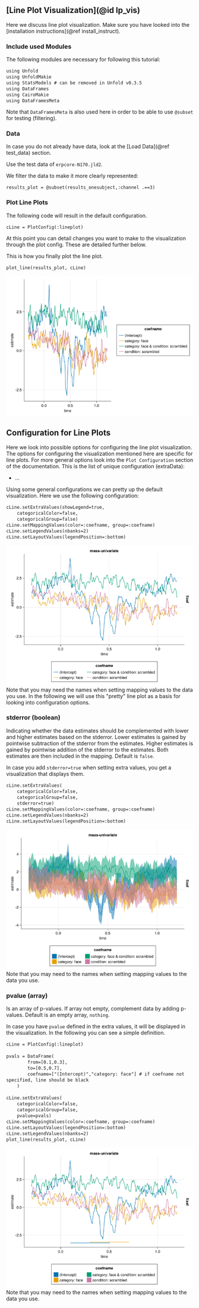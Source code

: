 ## [Line Plot Visualization](@id lp_vis)

Here we discuss line plot visualization. 
Make sure you have looked into the [installation instructions](@ref install_instruct).

### Include used Modules
The following modules are necessary for following this tutorial:
```
using Unfold
using UnfoldMakie
using StatsModels # can be removed in Unfold v0.3.5
using DataFrames
using CairoMakie
using DataFramesMeta
```
Note that `DataFramesMeta` is also used here in order to be able to use `@subset` for testing (filtering).

### Data
In case you do not already have data, look at the [Load Data](@ref test_data) section. 

Use the test data of `erpcore-N170.jld2`.

We filter the data to make it more clearly represented:
```
results_plot = @subset(results_onesubject,:channel .==3)
```

### Plot Line Plots

The following code will result in the default configuration. 
```
cLine = PlotConfig(:lineplot)
```
At this point you can detail changes you want to make to the visualization through the plot config. These are detailed further below. 

This is how you finally plot the line plot.
```
plot_line(results_plot, cLine)
```

![Default Line Plot](../images/line_plot_default.png)



## Configuration for Line Plots

Here we look into possible options for configuring the line plot visualization.
The options for configuring the visualization mentioned here are specific for line plots.
For more general options look into the `Plot Configuration` section of the documentation.
This is the list of unique configuration (extraData):
- ...

Using some general configurations we can pretty up the default visualization. Here we use the following configuration:
```
cLine.setExtraValues(showLegend=true,
    categoricalColor=false,
    categoricalGroup=false)
cLine.setMappingValues(color=:coefname, group=:coefname)
cLine.setLegendValues(nbanks=2)
cLine.setLayoutValues(legendPosition=:bottom)
```

![Pretty Line Plot](../images/line_plot_pretty.png)
Note that you may need the names when setting mapping values to the data you use.
In the following we will use this "pretty" line plot as a basis for looking into configuration options.

### stderror (boolean)
Indicating whether the data estimates should be complemented 
with lower and higher estimates based on the stderror. 
Lower estimates is gained by pointwise subtraction of the stderror from the estimates. 
Higher estimates is gained by pointwise addition of the stderror to the estimates. 
Both estimates are then included in the mapping. 
Default is `false`.

In case you add `stderror=true` when setting extra values, you get a visualization that displays them.
```
cLine.setExtraValues(
    categoricalColor=false,
    categoricalGroup=false,
    stderror=true)
cLine.setMappingValues(color=:coefname, group=:coefname)
cLine.setLegendValues(nbanks=2)
cLine.setLayoutValues(legendPosition=:bottom)
```

![Pretty Line Plot](../images/line_plot_std.png)
Note that you may need to the names when setting mapping values to the data you use.

### pvalue (array)
Is an array of p-values. If array not empty, complement data by adding p-values.
Default is an empty array, `nothing`.

In case you have `pvalue` defined in the extra values, it will be displayed in the visualization.
In the following you can see a simple definition.
```
cLine = PlotConfig(:lineplot)

pvals = DataFrame(
		from=[0.1,0.3],
		to=[0.5,0.7],
		coefname=["(Intercept)","category: face"] # if coefname not specified, line should be black
	)

cLine.setExtraValues(
    categoricalColor=false,
    categoricalGroup=false,
    pvalue=pvals)
cLine.setMappingValues(color=:coefname, group=:coefname)
cLine.setLayoutValues(legendPosition=:bottom)
cLine.setLegendValues(nbanks=2)
plot_line(results_plot, cLine)
```

![Pretty Line Plot](../images/line_plot_p-val.png)
Note that you may need to the names when setting mapping values to the data you use.
